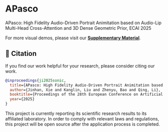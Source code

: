 # APasco
APasco: High Fidelity Audio-Driven Portrait Animitation based on Audio-Lip Multi-Head Cross-Attention and 3D Dense Geometric Prior, ECAI 2025

For more visual demos, please visit our [**Supplementary Material**](https://github.com/xiejinhan0428/APasco/tree/main/Supplementary%20Material).

## 🔗 Citation

If you find our work helpful for your research, please consider citing our work.
```bibtex
@inproceedings{ji2025sonic,
  title={APasco: High Fidelity Audio-Driven Portrait Animitation based on Audio-Lip Multi-Head Cross-Attention and 3D Dense Geometric Prior},
  author={Jinhan, Xie and Kanglin, Liu and Zhenyu, Bao and Qing, Li},
  booktitle={Proceedings of the 28th European Conference on Artificial Intelligence},
  year={2025}
}

```

This project is currently reporting its scientific research results to its affiliated laboratory. In order to comply with relevant laws and regulations, this project will be open source after the application process is completed.
